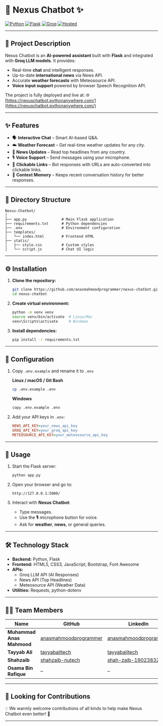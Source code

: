 # 🤖 Nexus Chatbot ✨

[![Python](https://img.shields.io/badge/python-3.10%2B-blue.svg)](https://www.python.org/)
[![Flask](https://img.shields.io/badge/Flask-2.3+-black.svg)](https://flask.palletsprojects.com/)
[![Groq](https://img.shields.io/badge/AI-Groq-blueviolet)](https://groq.com/)
[![Hosted](https://img.shields.io/badge/Live-Demo-brightgreen?logo=google-chrome)](https://nexuschatbot.pythonanywhere.com/)

---

## 📖 Project Description
Nexus Chatbot is an **AI-powered assistant** built with **Flask** and integrated with **Groq LLM models**. It provides:
- Real-time **chat** and intelligent responses.
- Up-to-date **international news** via News API.
- Accurate **weather forecasts** with Meteosource API.
- **Voice input support** powered by browser Speech Recognition API.

The project is fully deployed and live at: 🌐 [https://nexuschatbot.pythonanywhere.com/](https://nexuschatbot.pythonanywhere.com/)

---

## ✨ Features
- 🗣️ **Interactive Chat** – Smart AI-based Q&A.
- ☁️ **Weather Forecast** – Get real-time weather updates for any city.
- 📰 **News Updates** – Read top headlines from any country.
- 🎙️ **Voice Support** – Send messages using your microphone.
- 🔗 **Clickable Links** – Bot responses with URLs are auto-converted into clickable links.
- 🧠 **Context Memory** – Keeps recent conversation history for better responses.

---

## 📂 Directory Structure
```
Nexus-Chatbot/
│
├── app.py                # Main Flask application
├── requirements.txt      # Python dependencies
├── .env                  # Environment configuration
├── templates/
│   └── index.html        # Frontend HTML
├── static/
│   ├── style.css         # Custom styles
│   └── script.js         # Chat UI logic
```

---

## ⚙️ Installation
1. **Clone the repository:**
   ```bash
   git clone https://github.com/anasmahmoodprogrammer/nexus-chatbot.git
   cd nexus-chatbot
   ```

2. **Create virtual environment:**
   ```bash
   python -m venv venv
   source venv/bin/activate  # Linux/Mac
   venv\Scripts\activate     # Windows
   ```

3. **Install dependencies:**
   ```bash
   pip install -r requirements.txt
   ```

---

## 🔑 Configuration
1. Copy `.env.example` and rename it to `.env`

   **Linux / macOS / Git Bash**
   ```bash
   cp .env.example .env
    ```

   **Windows**
   ```bash
   copy .env.example .env
   ```

2. Add your API keys in `.env`:
   ```ini
   NEWS_API_KEY=your_news_api_key
   GROQ_API_KEY=your_groq_api_key
   METEOSOURCE_API_KEY=your_meteosource_api_key
   ```

---

## 🚀 Usage
1. Start the Flask server:
   ```bash
   python app.py
   ```

2. Open your browser and go to:
   ```
   http://127.0.0.1:5000/
   ```

3. Interact with **Nexus Chatbot**:
   - Type messages.
   - Use the 🎙️ microphone button for voice.
   - Ask for **weather**, **news**, or general queries.

---

## 🛠️ Technology Stack
- **Backend:** Python, Flask
- **Frontend:** HTML5, CSS3, JavaScript, Bootstrap, Font Awesome
- **APIs:**
  - Groq LLM API (AI Responses)
  - News API (Top Headlines)
  - Meteosource API (Weather Data)
- **Utilities:** Requests, python-dotenv

---

## 👨‍💻 Team Members
| Name                  | GitHub                                    | LinkedIn                         | Email                     |
|-----------------------|-------------------------------------------|----------------------------------|---------------------------|
| **Muhammad Anas Mahmood** | [anasmahmoodprogrammer](https://github.com/anasmahmoodprogrammer) | [anasmahmoodprogrammer](https://linkedin.com/in/anasmahmoodprogrammer) | anasmahmood090@gmail.com |
| **Tayyab Ali**        | [tayyabalitech](https://github.com/tayyabalitech) | [tayyabalitech](https://linkedin.com/in/tayyabalitech) | tayyabalitechpro@gmail.com |
| **Shahzaib**          | [shahzaib-nutech](https://github.com/shahzaib-nutech) | [shah-zaib-190238325](https://linkedin.com/in/shah-zaib-190238325) | shahzaiburmar@gmail.com |
| **Osama Bin Rafique** | – | – | osamarafiquef23@nutech.edu.pk |

---

## 🤝 Looking for Contributions  

💡 We warmly welcome contributions of all kinds to help make Nexus Chatbot even better! 🚀

---
